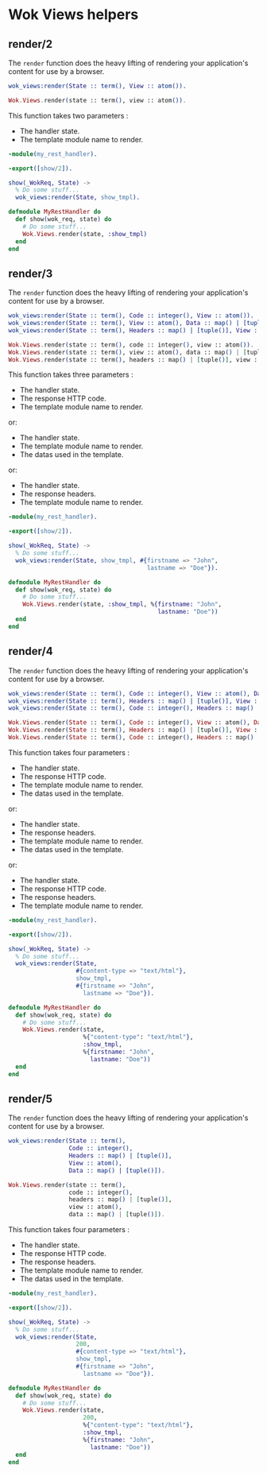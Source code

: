 # Wok Views helpers

## render/2

The `render` function does the heavy lifting of rendering your application's content for use by a browser. 

```erlang
wok_views:render(State :: term(), View :: atom()).
```

```elixir
Wok.Views.render(state :: term(), view :: atom()).
```

This function takes two parameters :

* The handler state.
* The template module name to render.

```erlang
-module(my_rest_handler).

-export([show/2]).

show(_WokReq, State) ->
  % Do some stuff...
  wok_views:render(State, show_tmpl).
```

```elixir
defmodule MyRestHandler do
  def show(wok_req, state) do
    # Do some stuff...
    Wok.Views.render(state, :show_tmpl)
  end
end
```

## render/3

The `render` function does the heavy lifting of rendering your application's content for use by a browser. 

```erlang
wok_views:render(State :: term(), Code :: integer(), View :: atom()).
wok_views:render(State :: term(), View :: atom(), Data :: map() | [tuple()]).
wok_views:render(State :: term(), Headers :: map() | [tuple()], View :: atom()).
```

```elixir
Wok.Views.render(state :: term(), code :: integer(), view :: atom()).
Wok.Views.render(state :: term(), view :: atom(), data :: map() | [tuple()]).
Wok.Views.render(state :: term(), headers :: map() | [tuple()], view :: atom()).
```

This function takes three parameters :

* The handler state.
* The response HTTP code.
* The template module name to render.

or:

* The handler state.
* The template module name to render.
* The datas used in the template.

or:

* The handler state.
* The response headers.
* The template module name to render.

```erlang
-module(my_rest_handler).

-export([show/2]).

show(_WokReq, State) ->
  % Do some stuff...
  wok_views:render(State, show_tmpl, #{firstname => "John",
                                       lastname => "Doe"}).
```

```elixir
defmodule MyRestHandler do
  def show(wok_req, state) do
    # Do some stuff...
    Wok.Views.render(state, :show_tmpl, %{firstname: "John",
                                          lastname: "Doe"))
  end
end
```

## render/4

The `render` function does the heavy lifting of rendering your application's content for use by a browser. 

```erlang
wok_views:render(State :: term(), Code :: integer(), View :: atom(), Data :: map() | [tuple()]).
wok_views:render(State :: term(), Headers :: map() | [tuple()], View :: atom(), Data :: map() | [tuple()]).
wok_views:render(State :: term(), Code :: integer(), Headers :: map() | [tuple()], View :: atom()).
```

```elixir
Wok.Views.render(State :: term(), Code :: integer(), View :: atom(), Data :: map() | [tuple()]).
Wok.Views.render(State :: term(), Headers :: map() | [tuple()], View :: atom(), Data :: map() | [tuple()]).
Wok.Views.render(State :: term(), Code :: integer(), Headers :: map() | [tuple()], View :: atom()).
```

This function takes four parameters :

* The handler state.
* The response HTTP code.
* The template module name to render.
* The datas used in the template.

or:

* The handler state.
* The response headers.
* The template module name to render.
* The datas used in the template.

or:

* The handler state.
* The response HTTP code.
* The response headers.
* The template module name to render.

```erlang
-module(my_rest_handler).

-export([show/2]).

show(_WokReq, State) ->
  % Do some stuff...
  wok_views:render(State, 
                   #{content-type => "text/html"},
                   show_tmpl, 
                   #{firstname => "John",
                     lastname => "Doe"}).
```

```elixir
defmodule MyRestHandler do
  def show(wok_req, state) do
    # Do some stuff...
    Wok.Views.render(state, 
                     %{"content-type": "text/html"},
                     :show_tmpl, 
                     %{firstname: "John",
                       lastname: "Doe"))
  end
end
```

## render/5

The `render` function does the heavy lifting of rendering your application's content for use by a browser. 

```erlang
wok_views:render(State :: term(), 
                 Code :: integer(), 
                 Headers :: map() | [tuple()], 
                 View :: atom(), 
                 Data :: map() | [tuple()]).
```

```elixir
Wok.Views.render(state :: term(), 
                 code :: integer(), 
                 headers :: map() | [tuple()], 
                 view :: atom(), 
                 data :: map() | [tuple()]).
```

This function takes four parameters :

* The handler state.
* The response HTTP code.
* The response headers.
* The template module name to render.
* The datas used in the template.

```erlang
-module(my_rest_handler).

-export([show/2]).

show(_WokReq, State) ->
  % Do some stuff...
  wok_views:render(State, 
                   200,
                   #{content-type => "text/html"},
                   show_tmpl, 
                   #{firstname => "John",
                     lastname => "Doe"}).
```

```elixir
defmodule MyRestHandler do
  def show(wok_req, state) do
    # Do some stuff...
    Wok.Views.render(state, 
                     200,
                     %{"content-type": "text/html"},
                     :show_tmpl, 
                     %{firstname: "John",
                       lastname: "Doe"))
  end
end
```


